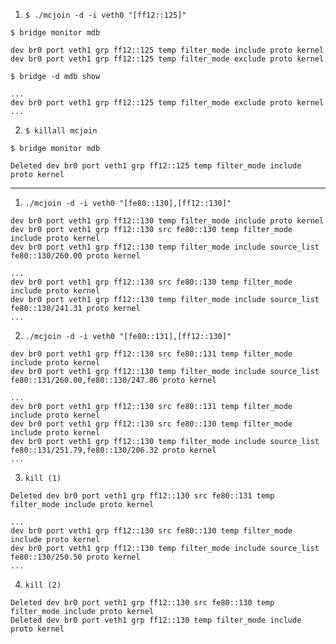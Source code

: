 1) `$ ./mcjoin -d -i veth0 "[ff12::125]"`

`$ bridge monitor mdb`

```
dev br0 port veth1 grp ff12::125 temp filter_mode include proto kernel
dev br0 port veth1 grp ff12::125 temp filter_mode exclude proto kernel
```

`$ bridge -d mdb show`

```
...
dev br0 port veth1 grp ff12::125 temp filter_mode exclude proto kernel
...
```

2) `$ killall mcjoin`

`$ bridge monitor mdb`

```
Deleted dev br0 port veth1 grp ff12::125 temp filter_mode include proto kernel
```

---


1) `./mcjoin -d -i veth0 "[fe80::130],[ff12::130]"`

```
dev br0 port veth1 grp ff12::130 temp filter_mode include proto kernel
dev br0 port veth1 grp ff12::130 src fe80::130 temp filter_mode include proto kernel
dev br0 port veth1 grp ff12::130 temp filter_mode include source_list fe80::130/260.00 proto kernel
```

```
...
dev br0 port veth1 grp ff12::130 src fe80::130 temp filter_mode include proto kernel
dev br0 port veth1 grp ff12::130 temp filter_mode include source_list fe80::130/241.31 proto kernel
...
```

2) `./mcjoin -d -i veth0 "[fe80::131],[ff12::130]"`

```
dev br0 port veth1 grp ff12::130 src fe80::131 temp filter_mode include proto kernel
dev br0 port veth1 grp ff12::130 temp filter_mode include source_list fe80::131/260.00,fe80::130/247.86 proto kernel
```

```
...
dev br0 port veth1 grp ff12::130 src fe80::131 temp filter_mode include proto kernel
dev br0 port veth1 grp ff12::130 src fe80::130 temp filter_mode include proto kernel
dev br0 port veth1 grp ff12::130 temp filter_mode include source_list fe80::131/251.79,fe80::130/206.32 proto kernel
...
```

3) `kill (1)`

```
Deleted dev br0 port veth1 grp ff12::130 src fe80::131 temp filter_mode include proto kernel
```

```
...
dev br0 port veth1 grp ff12::130 src fe80::130 temp filter_mode include proto kernel
dev br0 port veth1 grp ff12::130 temp filter_mode include source_list fe80::130/250.50 proto kernel
...
```

4) `kill (2)`

```
Deleted dev br0 port veth1 grp ff12::130 src fe80::130 temp filter_mode include proto kernel
Deleted dev br0 port veth1 grp ff12::130 temp filter_mode include proto kernel
```
